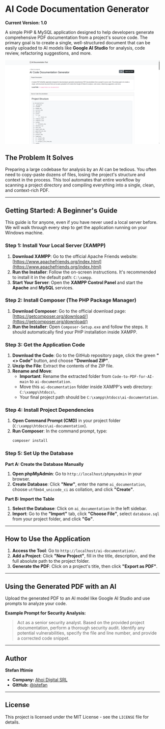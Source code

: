 # AI Code Documentation Generator

**Current Version: 1.0**

A simple PHP & MySQL application designed to help developers generate comprehensive PDF documentation from a project's source code. The primary goal is to create a single, well-structured document that can be easily uploaded to AI models like **Google AI Studio** for analysis, code review, refactoring suggestions, and more.

![Application Screenshot](assets/images/screenshot.png)

## The Problem It Solves

Preparing a large codebase for analysis by an AI can be tedious. You often need to copy-paste dozens of files, losing the project's structure and context in the process. This tool automates that entire workflow by scanning a project directory and compiling everything into a single, clean, and context-rich PDF.

---

## Getting Started: A Beginner's Guide

This guide is for anyone, even if you have never used a local server before. We will walk through every step to get the application running on your Windows machine.

### Step 1: Install Your Local Server (XAMPP)

1.  **Download XAMPP**: Go to the official Apache Friends website: [https://www.apachefriends.org/index.html](https://www.apachefriends.org/index.html)
2.  **Run the Installer**: Follow the on-screen instructions. It's recommended to install it in the default path: `C:\xampp`.
3.  **Start Your Server**: Open the **XAMPP Control Panel** and start the **Apache** and **MySQL** services.

### Step 2: Install Composer (The PHP Package Manager)

1.  **Download Composer**: Go to the official download page: [https://getcomposer.org/download/](https://getcomposer.org/download/)
2.  **Run the Installer**: Open `Composer-Setup.exe` and follow the steps. It should automatically find your PHP installation inside XAMPP.

### Step 3: Get the Application Code

1.  **Download the Code**: Go to the GitHub repository page, click the green **"<> Code"** button, and choose **"Download ZIP"**.
2.  **Unzip the File**: Extract the contents of the ZIP file.
3.  **Rename and Move**:
    *   **Important**: Rename the extracted folder from `Code-to-PDF-for-AI-main` to `ai-documentation`.
    *   Move this `ai-documentation` folder inside XAMPP's web directory: `C:\xampp\htdocs\`.
    *   Your final project path should be `C:\xampp\htdocs\ai-documentation`.

### Step 4: Install Project Dependencies

1.  **Open Command Prompt (CMD)** in your project folder (`C:\xampp\htdocs\ai-documentation`).
2.  **Run Composer**: In the command prompt, type:
    ```bash
    composer install
    ```

### Step 5: Set Up the Database

**Part A: Create the Database Manually**
1.  **Open phpMyAdmin**: Go to `http://localhost/phpmyadmin` in your browser.
2.  **Create Database**: Click **"New"**, enter the name `ai_documentation`, choose `utf8mb4_unicode_ci` as collation, and click **"Create"**.

**Part B: Import the Table**
1.  **Select the Database**: Click on `ai_documentation` in the left sidebar.
2.  **Import**: Go to the **"Import"** tab, click **"Choose File"**, select `database.sql` from your project folder, and click **"Go"**.

---

## How to Use the Application

1.  **Access the Tool**: Go to `http://localhost/ai-documentation/`.
2.  **Add a Project**: Click **"New Project"**, fill in the title, description, and the full absolute path to the project folder.
3.  **Generate the PDF**: Click on a project's title, then click **"Export as PDF"**.

---

## Using the Generated PDF with an AI

Upload the generated PDF to an AI model like Google AI Studio and use prompts to analyze your code.

**Example Prompt for Security Analysis:**
> Act as a senior security analyst. Based on the provided project documentation, perform a thorough security audit. Identify any potential vulnerabilities, specify the file and line number, and provide a corrected code snippet.

---

## Author

**Stefan Iftimie**
*   **Company:** [Ahoi Digital SRL](https://www.ahoi.ro/)
*   **GitHub:** [@istefan](https://github.com/istefan)

---

## License

This project is licensed under the MIT License - see the `LICENSE` file for details.